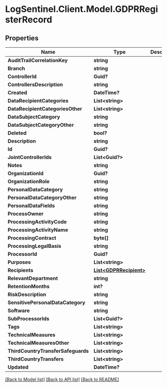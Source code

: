 # LogSentinel.Client.Model.GDPRRegisterRecord
## Properties

Name | Type | Description | Notes
------------ | ------------- | ------------- | -------------
**AuditTrailCorrelationKey** | **string** |  | [optional] 
**Branch** | **string** |  | [optional] 
**ControllerId** | **Guid?** |  | [optional] 
**ControllersDescription** | **string** |  | [optional] 
**Created** | **DateTime?** |  | [optional] 
**DataRecipientCategories** | **List&lt;string&gt;** |  | [optional] 
**DataRecipientCategoriesOther** | **List&lt;string&gt;** |  | [optional] 
**DataSubjectCategory** | **string** |  | [optional] 
**DataSubjectCategoryOther** | **string** |  | [optional] 
**Deleted** | **bool?** |  | [optional] 
**Description** | **string** |  | [optional] 
**Id** | **Guid?** |  | [optional] 
**JointControllerIds** | **List&lt;Guid?&gt;** |  | [optional] 
**Notes** | **string** |  | [optional] 
**OrganizationId** | **Guid?** |  | [optional] 
**OrganizationRole** | **string** |  | [optional] 
**PersonalDataCategory** | **string** |  | [optional] 
**PersonalDataCategoryOther** | **string** |  | [optional] 
**PersonalDataFields** | **string** |  | [optional] 
**ProcessOwner** | **string** |  | [optional] 
**ProcessingActivityCode** | **string** |  | [optional] 
**ProcessingActivityName** | **string** |  | [optional] 
**ProcessingContract** | **byte[]** |  | [optional] 
**ProcessingLegalBasis** | **string** |  | [optional] 
**ProcessorId** | **Guid?** |  | [optional] 
**Purposes** | **List&lt;string&gt;** |  | [optional] 
**Recipients** | [**List&lt;GDPRRecipient&gt;**](GDPRRecipient.md) |  | [optional] 
**RelevantDepartment** | **string** |  | [optional] 
**RetentionMonths** | **int?** |  | [optional] 
**RiskDescription** | **string** |  | [optional] 
**SensitivePersonalDataCategory** | **string** |  | [optional] 
**Software** | **string** |  | [optional] 
**SubProcessorIds** | **List&lt;Guid?&gt;** |  | [optional] 
**Tags** | **List&lt;string&gt;** |  | [optional] 
**TechnicalMeasures** | **List&lt;string&gt;** |  | [optional] 
**TechnicalMeasuresOther** | **List&lt;string&gt;** |  | [optional] 
**ThirdCountryTransferSafeguards** | **List&lt;string&gt;** |  | [optional] 
**ThirdCountryTransfers** | **List&lt;string&gt;** |  | [optional] 
**Updated** | **DateTime?** |  | [optional] 

[[Back to Model list]](../README.md#documentation-for-models) [[Back to API list]](../README.md#documentation-for-api-endpoints) [[Back to README]](../README.md)

